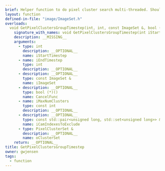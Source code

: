 ```yaml
---
brief: Helper function to do pixel cluster search multi-threaded. Shouldn't be directly called.
layout: function
defined-in-file: "image/ImageSet.h"
overloads:
  void GetPixelClustersGroupTimestep(int, int, const ImageSet &, bool (*)(), const int, const std::pair<unsigned long, std::set<unsigned long>> &, PixelClusterSet &):
    signature_with_names: void GetPixelClustersGroupTimestep(int iStartTimestep, int iEndTimestep, const ImageSet & iImageSet, bool (*)() CancelFunc, const int iMaxNumClusters, const std::pair<unsigned long, std::set<unsigned long>> & iCamIndexesToExclude, PixelClusterSet & oClusterSet)
    description: __MISSING__
    arguments:
      - type: int
        description: __OPTIONAL__
        name: iStartTimestep
      - name: iEndTimestep
        type: int
        description: __OPTIONAL__
      - description: __OPTIONAL__
        type: const ImageSet &
        name: iImageSet
      - description: __OPTIONAL__
        type: bool (*)()
        name: CancelFunc
      - name: iMaxNumClusters
        type: const int
        description: __OPTIONAL__
      - description: __OPTIONAL__
        type: const std::pair<unsigned long, std::set<unsigned long>> &
        name: iCamIndexesToExclude
      - type: PixelClusterSet &
        description: __OPTIONAL__
        name: oClusterSet
    return: __OPTIONAL__
title: GetPixelClustersGroupTimestep
owner: gwjensen
tags:
  - function
---
```

